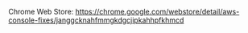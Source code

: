 Chrome Web Store: https://chrome.google.com/webstore/detail/aws-console-fixes/janggcknahfmmgkdgcjipkahhpfkhmcd
